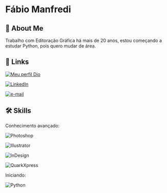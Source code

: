 
# Fábio Manfredi





## 🚀 About Me
Trabalho com Editoração Gráfica há mais de 20 anos, estou começando a estudar Python, pois quero mudar de área.




## 🔗 Links
[![Meu perfil Dio](https://img.shields.io/badge/-Meu%20Perfil%20na%20DIO-30A3DC?style=for-the-badge)](https://web.dio.me/users/manfredi_di_sicilia/)

[![LinkedIn](https://img.shields.io/badge/LinkedIn-000?style=for-the-badge&logo=linkedin)](https://www.linkedin.com/in/manfs/)

[![e-mail](https://img.shields.io/badge/Email-000?style=for-the-badge&logo=microsoft-outlook
)](mailto:manfredi.di.sicilia@gmail.com)


## 🛠 Skills
Conhecimento avançado:

![Photoshop](https://img.shields.io/badge/Photoshop-000?style=for-the-badge&logo=adobephotoshop)

![Illustrator](https://img.shields.io/badge/Illustrator-000?style=for-the-badge&logo=adobeillustrator)

![InDesign](https://img.shields.io/badge/InDesign-000?style=for-the-badge&logo=adobeindesign)

![QuarkXpress](https://img.shields.io/badge/QuarkXpress-000?style=for-the-badge&logo=quarkxpress)

Iniciando:

![Python](https://img.shields.io/badge/Python-000?style=for-the-badge&logo=python)